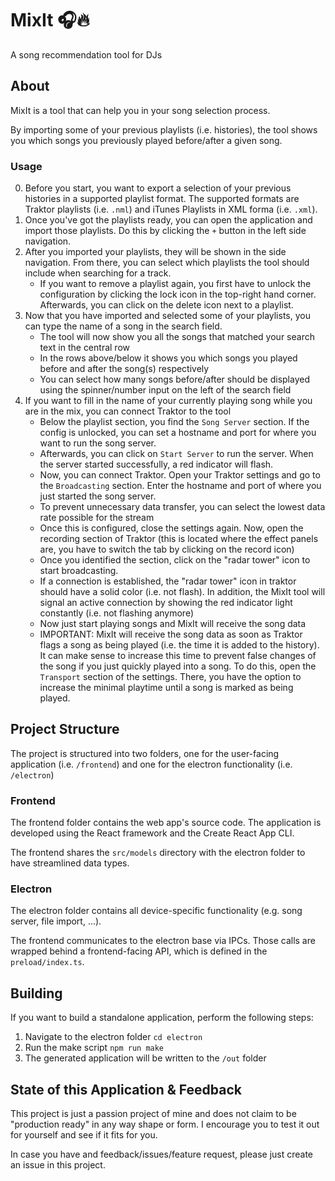 # MixIt 🎧🔥

A song recommendation tool for DJs

## About
MixIt is a tool that can help you in your song selection process.

By importing some of your previous playlists (i.e. histories), the tool shows you which songs you previously played before/after a given song.

### Usage

0. Before you start, you want to export a selection of your previous histories in a supported playlist format. The supported formats are Traktor playlists (i.e. `.nml`) and iTunes Playlists in XML forma (i.e. `.xml`).
1. Once you've got the playlists ready, you can open the application and import those playlists. Do this by clicking the `+` button in the left side navigation.
2. After you imported your playlists, they will be shown in the side navigation. From there, you can select which playlists the tool should include when searching for a track.
   - If you want to remove a playlist again, you first have to unlock the configuration by clicking the lock icon in the top-right hand corner. Afterwards, you can click on the delete icon next to a playlist.
3. Now that you have imported and selected some of your playlists, you can type the name of a song in the search field.
   - The tool will now show you all the songs that matched your search text in the central row
   - In the rows above/below it shows you which songs you played before and after the song(s) respectively
   - You can select how many songs before/after should be displayed using the spinner/number input on the left of the search field
4. If you want to fill in the name of your currently playing song while you are in the mix, you can connect Traktor to the tool
   - Below the playlist section, you find the `Song Server` section. If the config is unlocked, you can set a hostname and port for where you want to run the song server.
   - Afterwards, you can click on `Start Server` to run the server. When the server started successfully, a red indicator will flash.
   - Now, you can connect Traktor. Open your Traktor settings and go to the `Broadcasting` section. Enter the hostname and port of where you just started the song server.
   - To prevent unnecessary data transfer, you can select the lowest data rate possible for the stream
   - Once this is configured, close the settings again. Now, open the recording section of Traktor (this is located where the effect panels are, you have to switch the tab by clicking on the record icon)
   - Once you identified the section, click on the "radar tower" icon to start broadcasting.
   - If a connection is established, the "radar tower" icon in traktor should have a solid color (i.e. not flash). In addition, the MixIt tool will signal an active connection by showing the red indicator light constantly (i.e. not flashing anymore)
   - Now just start playing songs and MixIt will receive the song data
   - IMPORTANT: MixIt will receive the song data as soon as Traktor flags a song as being played (i.e. the time it is added to the history). It can make sense to increase this time to prevent false changes of the song if you just quickly played into a song. To do this, open the `Transport` section of the settings. There, you have the option to increase the minimal playtime until a song is marked as being played.

## Project Structure

The project is structured into two folders, one for the user-facing application (i.e. `/frontend`) and one for the electron functionality (i.e. `/electron`)

### Frontend
The frontend folder contains the web app's source code. The application is developed using the React framework and the Create React App CLI.

The frontend shares the `src/models` directory with the electron folder to have streamlined data types.

### Electron
The electron folder contains all device-specific functionality (e.g. song server, file import, ...).

The frontend communicates to the electron base via IPCs. Those calls are wrapped behind a frontend-facing API, which is defined in the `preload/index.ts`.

## Building
If you want to build a standalone application, perform the following steps:

1. Navigate to the electron folder `cd electron`
2. Run the make script `npm run make`
3. The generated application will be written to the `/out` folder

## State of this Application & Feedback
This project is just a passion project of mine and does not claim to be "production ready" in any way shape or form. I encourage you to test it out for yourself and see if it fits for you.

In case you have and feedback/issues/feature request, please just create an issue in this project.
